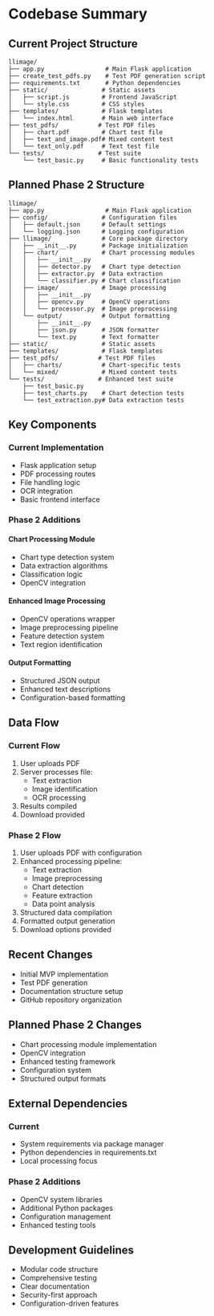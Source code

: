 # Codebase Summary

## Current Project Structure
```
llimage/
├── app.py                 # Main Flask application
├── create_test_pdfs.py    # Test PDF generation script
├── requirements.txt       # Python dependencies
├── static/               # Static assets
│   ├── script.js         # Frontend JavaScript
│   └── style.css         # CSS styles
├── templates/            # Flask templates
│   └── index.html        # Main web interface
├── test_pdfs/           # Test PDF files
│   ├── chart.pdf         # Chart test file
│   ├── text_and_image.pdf# Mixed content test
│   └── text_only.pdf     # Text test file
└── tests/               # Test suite
    └── test_basic.py     # Basic functionality tests
```

## Planned Phase 2 Structure
```
llimage/
├── app.py                 # Main Flask application
├── config/               # Configuration files
│   ├── default.json      # Default settings
│   └── logging.json      # Logging configuration
├── llimage/              # Core package directory
│   ├── __init__.py       # Package initialization
│   ├── chart/            # Chart processing modules
│   │   ├── __init__.py
│   │   ├── detector.py   # Chart type detection
│   │   ├── extractor.py  # Data extraction
│   │   └── classifier.py # Chart classification
│   ├── image/            # Image processing
│   │   ├── __init__.py
│   │   ├── opencv.py     # OpenCV operations
│   │   └── processor.py  # Image preprocessing
│   └── output/           # Output formatting
│       ├── __init__.py
│       ├── json.py       # JSON formatter
│       └── text.py       # Text formatter
├── static/               # Static assets
├── templates/            # Flask templates
├── test_pdfs/           # Test PDF files
│   ├── charts/           # Chart-specific tests
│   └── mixed/            # Mixed content tests
└── tests/               # Enhanced test suite
    ├── test_basic.py
    ├── test_charts.py    # Chart detection tests
    └── test_extraction.py# Data extraction tests
```

## Key Components

### Current Implementation
- Flask application setup
- PDF processing routes
- File handling logic
- OCR integration
- Basic frontend interface

### Phase 2 Additions
#### Chart Processing Module
- Chart type detection system
- Data extraction algorithms
- Classification logic
- OpenCV integration

#### Enhanced Image Processing
- OpenCV operations wrapper
- Image preprocessing pipeline
- Feature detection system
- Text region identification

#### Output Formatting
- Structured JSON output
- Enhanced text descriptions
- Configuration-based formatting

## Data Flow

### Current Flow
1. User uploads PDF
2. Server processes file:
   - Text extraction
   - Image identification
   - OCR processing
3. Results compiled
4. Download provided

### Phase 2 Flow
1. User uploads PDF with configuration
2. Enhanced processing pipeline:
   - Text extraction
   - Image preprocessing
   - Chart detection
   - Feature extraction
   - Data point analysis
3. Structured data compilation
4. Formatted output generation
5. Download options provided

## Recent Changes
- Initial MVP implementation
- Test PDF generation
- Documentation structure setup
- GitHub repository organization

## Planned Phase 2 Changes
- Chart processing module implementation
- OpenCV integration
- Enhanced testing framework
- Configuration system
- Structured output formats

## External Dependencies
### Current
- System requirements via package manager
- Python dependencies in requirements.txt
- Local processing focus

### Phase 2 Additions
- OpenCV system libraries
- Additional Python packages
- Configuration management
- Enhanced testing tools

## Development Guidelines
- Modular code structure
- Comprehensive testing
- Clear documentation
- Security-first approach
- Configuration-driven features
